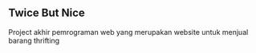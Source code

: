 ## Twice But Nice
Project akhir pemrograman web yang merupakan website untuk menjual barang thrifting
